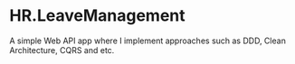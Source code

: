 # HR.LeaveManagement
A simple Web API app where I implement approaches such as DDD, Clean Architecture, CQRS and etc.
